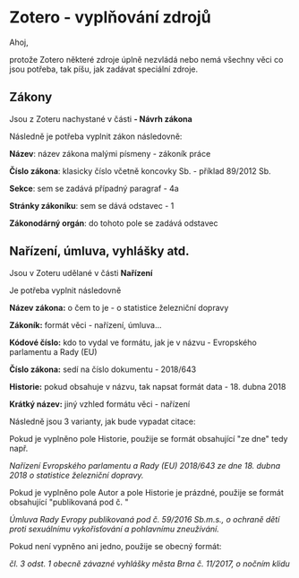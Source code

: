# **Zotero - vyplňování zdrojů**

Ahoj,

protože Zotero některé zdroje úplně nezvládá nebo nemá všechny věci co jsou potřeba, tak píšu, jak zadávat speciální zdroje.

## **Zákony**

Jsou z Zoteru nachystané v části **- Návrh zákona**

Následně je potřeba vyplnit zákon následovně:

**Název**: název zákona malými písmeny - zákoník práce

**Číslo zákona**: klasicky číslo včetně koncovky Sb. - příklad 89/2012 Sb.

**Sekce**: sem se zadává případný paragraf - 4a

**Stránky zákoníku**: sem se dává odstavec - 1

**Zákonodárný orgán**: do tohoto pole se zadává odstavec

## **Nařízení, úmluva, vyhlášky atd.**

Jsou v Zoteru udělané v části **Nařízení**

Je potřeba vyplnit následovně

**Název zákona:** o čem to je - o statistice železniční dopravy

**Zákoník:** formát věci - nařízení, úmluva...

**Kódové číslo:** kdo to vydal ve formátu, jak je v názvu - Evropského parlamentu a Rady (EU)

**Číslo zákona:** sedí na číslo dokumentu - 2018/643

**Historie:** pokud obsahuje v názvu, tak napsat formát data - 18. dubna 2018

**Krátký název:** jiný vzhled formátu věci - nařízení

Následně jsou 3 varianty, jak bude vypadat citace:

Pokud je vyplněno pole Historie, použije se formát obsahující "ze dne" tedy např.

*Nařízení Evropského parlamentu a Rady (EU) 2018/643 ze dne 18. dubna 2018 o statistice železniční dopravy.*

Pokud je vyplněno pole Autor a pole Historie je prázdné, použije se formát obsahující "publikovaná pod č. "

*Úmluva Rady Evropy publikovaná pod č. 59/2016 Sb.m.s., o ochraně dětí proti sexuálnímu vykořisťování a pohlavnímu zneužívání.*

Pokud není vypněno ani jedno, použije se obecný formát:

*čl. 3 odst. 1 obecně závazné vyhlášky města Brna č. 11/2017, o nočním klidu*
